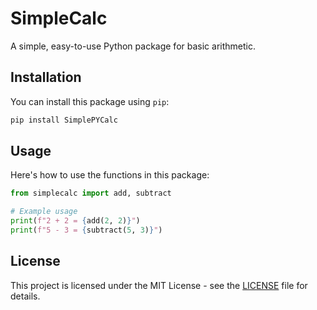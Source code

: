 # SimpleCalc
A simple, easy-to-use Python package for basic arithmetic.

## Installation
You can install this package using `pip`:
```bash
pip install SimplePYCalc
```

## Usage
Here's how to use the functions in this package:
```python
from simplecalc import add, subtract

# Example usage
print(f"2 + 2 = {add(2, 2)}")
print(f"5 - 3 = {subtract(5, 3)}")
```

## License
This project is licensed under the MIT License - see the [LICENSE](LICENSE) file for details.
